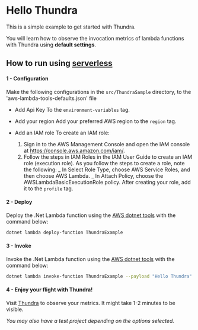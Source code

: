 # Hello Thundra

This is a simple example to get started with Thundra.

You will learn how to observe the invocation metrics of lambda functions with Thundra using **default settings**.

## How to run using [serverless](https://serverless.com/)

#### 1 - Configuration

Make the following configurations in the `src/ThundraSample` directory, to the 'aws-lambda-tools-defaults.json' file

- Add Api Key
  To the `environment-variables` tag.

- Add your region
  Add your preferred AWS region to the `region` tag.

- Add an IAM role
  To create an IAM role:
  1. Sign in to the AWS Management Console and open the IAM console at https://console.aws.amazon.com/iam/.
  2. Follow the steps in IAM Roles in the IAM User Guide to create an IAM role (execution role). As you follow the steps to create a role, note the following:
     _ In Select Role Type, choose AWS Service Roles, and then choose AWS Lambda.
     _ In Attach Policy, choose the AWSLambdaBasicExecutionRole policy.
     After creating your role, add it to the `profile` tag.

#### 2 - Deploy

Deploy the .Net Lambda function using the [AWS dotnet tools](https://www.nuget.org/packages/Amazon.Lambda.Tools/) with the command below:

```bash
dotnet lambda deploy-function ThundraExample
```

#### 3 - Invoke

Invoke the .Net Lambda function using the [AWS dotnet tools](https://www.nuget.org/packages/Amazon.Lambda.Tools/) with the command below:

```bash
dotnet lambda invoke-function ThundraExample --payload "Hello Thundra"
```

#### 4 - Enjoy your flight with Thundra!

Visit [Thundra](https://www.thundra.io/) to observe your metrics. It might take 1-2 minutes to be visible.

_You may also have a test project depending on the options selected._
